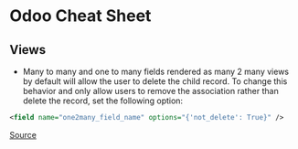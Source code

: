 # Odoo Cheat Sheet

## Views

- Many to many and one to many fields rendered as many 2 many views by default will allow the user to delete the child record. To change this behavior and only allow users to remove the association rather than delete the record, set the following option:

```xml
<field name="one2many_field_name" options="{'not_delete': True}" />
```

[Source](http://stackoverflow.com/a/43414801)
